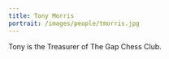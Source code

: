 ```yaml
---
title: Tony Morris
portrait: /images/people/tmorris.jpg
---
```


Tony is the Treasurer of The Gap Chess Club.

